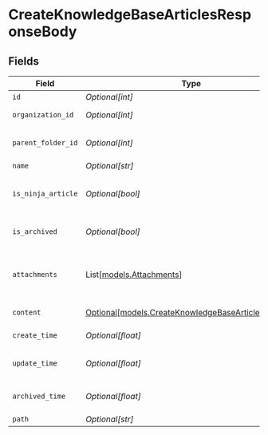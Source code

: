 # CreateKnowledgeBaseArticlesResponseBody


## Fields

| Field                                                                                                  | Type                                                                                                   | Required                                                                                               | Description                                                                                            |
| ------------------------------------------------------------------------------------------------------ | ------------------------------------------------------------------------------------------------------ | ------------------------------------------------------------------------------------------------------ | ------------------------------------------------------------------------------------------------------ |
| `id`                                                                                                   | *Optional[int]*                                                                                        | :heavy_minus_sign:                                                                                     | Identifier                                                                                             |
| `organization_id`                                                                                      | *Optional[int]*                                                                                        | :heavy_minus_sign:                                                                                     | Organization identifier                                                                                |
| `parent_folder_id`                                                                                     | *Optional[int]*                                                                                        | :heavy_minus_sign:                                                                                     | Parent folder identifier                                                                               |
| `name`                                                                                                 | *Optional[str]*                                                                                        | :heavy_minus_sign:                                                                                     | Article name                                                                                           |
| `is_ninja_article`                                                                                     | *Optional[bool]*                                                                                       | :heavy_minus_sign:                                                                                     | Indicates if the article was created in ninja                                                          |
| `is_archived`                                                                                          | *Optional[bool]*                                                                                       | :heavy_minus_sign:                                                                                     | Indicates if the article is archived                                                                   |
| `attachments`                                                                                          | List[[models.Attachments](../models/attachments.md)]                                                   | :heavy_minus_sign:                                                                                     | Lists the files associated with the article                                                            |
| `content`                                                                                              | [Optional[models.CreateKnowledgeBaseArticlesContent]](../models/createknowledgebasearticlescontent.md) | :heavy_minus_sign:                                                                                     | Article content                                                                                        |
| `create_time`                                                                                          | *Optional[float]*                                                                                      | :heavy_minus_sign:                                                                                     | Article created time                                                                                   |
| `update_time`                                                                                          | *Optional[float]*                                                                                      | :heavy_minus_sign:                                                                                     | Article last updated time                                                                              |
| `archived_time`                                                                                        | *Optional[float]*                                                                                      | :heavy_minus_sign:                                                                                     | Article archived time                                                                                  |
| `path`                                                                                                 | *Optional[str]*                                                                                        | :heavy_minus_sign:                                                                                     | Article path                                                                                           |